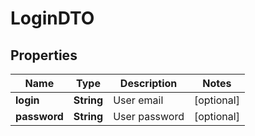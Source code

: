 # LoginDTO

## Properties
Name | Type | Description | Notes
------------ | ------------- | ------------- | -------------
**login** | **String** | User email |  [optional]
**password** | **String** | User password |  [optional]
